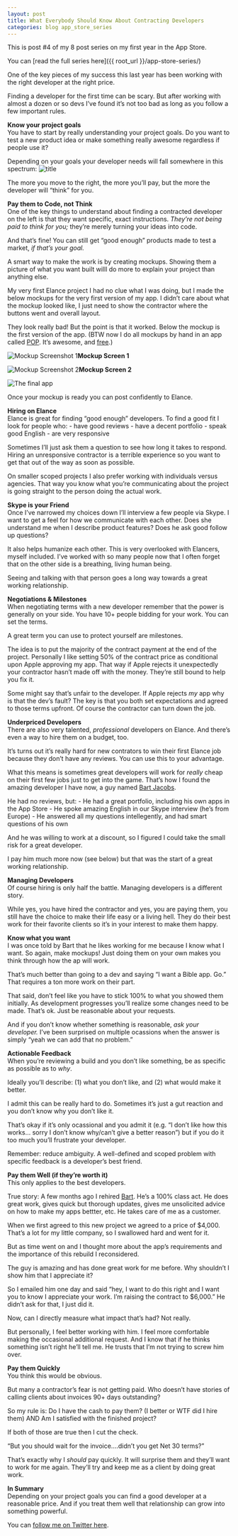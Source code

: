 ```yaml
---
layout: post
title: What Everybody Should Know About Contracting Developers
categories: blog app_store_series
---
```


This is post #4 of my 8 post series on my first year in the App Store.

You can [read the full series here]({{ root_url }}/app-store-series/)

One of the key pieces of my success this last year has been working with the right developer at the right price.

Finding a developer for the first time can be scary. But after working with almost a dozen or so devs I’ve found it’s not too bad as long as you follow a few important rules.

**Know your project goals**  
You have to start by really understanding your project goals. Do you want to test a new product idea or make something really awesome regardless if people use it?

Depending on your goals your developer needs will fall somewhere in this spectrum: ![title][4]

The more you move to the right, the more you’ll pay, but the more the developer will “think” for you.

**Pay them to Code, not Think**  
One of the key things to understand about finding a contracted developer on the left is that they want specific, exact instructions. _They’re not being paid to think for you;_ they’re merely turning your ideas into code.

And that’s fine! You can still get “good enough” products made to test a market, _if that’s your goal._

A smart way to make the work is by creating mockups. Showing them a picture of what you want built willl do more to explain your project than anything else.

My very first Elance project I had no clue what I was doing, but I made the below mockups for the very first version of my app. I didn’t care about what the mockup looked like, I just need to show the contractor where the buttons went and overall layout.

They look really bad! But the point is that it worked. Below the mockup is the first version of the app. (BTW now I do all mockups by hand in an app called [POP][5]. It’s awesome, and [free][5].)

![Mockup Screenshot 1][6]**Mockup Screen 1**

![Mockup Screenshot 2][7]**Mockup Screen 2**

![The final app][8]

Once your mockup is ready you can post confidently to Elance.

**Hiring on Elance**  
Elance is great for finding “good enough” developers. To find a good fit I look for people who: \- have good reviews \- have a decent portfolio \- speak good English \- are very responsive

Sometimes I’ll just ask them a question to see how long it takes to respond. Hiring an unresponsive contractor is a terrible experience so you want to get that out of the way as soon as possible.

On smaller scoped projects I also prefer working with individuals versus agencies. That way you know what you’re communicating about the project is going straight to the person doing the actual work.

**Skype is your Friend**  
Once I’ve narrowed my choices down I’ll interview a few people via Skype. I want to get a feel for how we communicate with each other. Does she understand me when I describe product features? Does he ask good follow up questions?

It also helps humanize each other. This is very overlooked with Elancers, myself included. I’ve worked with so many people now that I often forget that on the other side is a breathing, living human being.

Seeing and talking with that person goes a long way towards a great working relationship.

**Negotiations & Milestones**  
When negotiating terms with a new developer remember that the power is generally on your side. You have 10+ people bidding for your work. You can set the terms.

A great term you can use to protect yourself are milestones.

The idea is to put the majority of the contract payment at the end of the project. Personally I like setting 50% of the contract price as conditional upon Apple approving my app. That way if Apple rejects it unexpectedly your contractor hasn’t made off with the money. They’re still bound to help you fix it.

Some might say that’s unfair to the developer. If Apple rejects _my_ app why is that the dev’s fault? The key is that you both set expectations and agreed to those terms upfront. Of course the contractor can turn down the job.

**Underpriced Developers**  
There are also very talented, _professional_ developers on Elance. And there’s even a way to hire them on a budget, too.

It’s turns out it’s really hard for new contrators to win their first Elance job because they don’t have any reviews. You can use this to your advantage.

What this means is sometimes great developers will work for _really_ cheap on their first few jobs just to get into the game. That’s how I found the amazing developer I have now, a guy named [Bart Jacobs][9].

He had no reviews, but: \- He had a great portfolio, including his own apps in the App Store \- He spoke amazing English in our Skype interview (he’s from Europe) \- He answered all my questions intellegently, and had smart questions of his own

And he was willing to work at a discount, so I figured I could take the small risk for a great developer.

I pay him much more now (see below) but that was the start of a great working relationship.

**Managing Developers**  
Of course hiring is only half the battle. Managing developers is a different story.

While yes, you have hired the contractor and yes, you are paying them, you still have the choice to make their life easy or a living hell. They do their best work for their favorite clients so it’s in your interest to make them happy.

**Know what you want**  
I was once told by Bart that he likes working for me because I know what I want. So again, make mockups! Just doing them on your own makes you think through how the ap will work.

That’s much better than going to a dev and saying “I want a Bible app. Go.” That requires a ton more work on their part.

That said, don’t feel like you have to stick 100% to what you showed them initially. As development progresses you’ll realize some changes need to be made. That’s ok. Just be reasonable about your requests.

And if you don’t know whether something is reasonable, _ask your developer._ I’ve been surprised on multiple ocassions when the answer is simply “yeah we can add that no problem.”

**Actionable Feedback**  
When you’re reviewing a build and you don’t like something, be as specific as possible as to _why_.

Ideally you’ll describe: (1) what you don’t like, and (2) what would make it better.

I admit this can be really hard to do. Sometimes it’s just a gut reaction and you don’t know why you don’t like it.

That’s okay if it’s only ocassional and you admit it (e.g. “I don’t like how this works… sorry I don’t know why/can’t give a better reason”) but if you do it too much you’ll frustrate your developer.

Remember: reduce ambiguity. A well-defined and scoped problem with specific feedback is a developer’s best friend.

**Pay them Well (if they’re worth it)**  
This only applies to the best developers.

True story: A few months ago I rehired [Bart][9]. He’s a 100% class act. He does great work, gives quick but thorough updates, gives me unsolicited advice on how to make my apps bettter, etc. He takes care of me as a customer.

When we first agreed to this new project we agreed to a price of $4,000. That’s a lot for my little company, so I swallowed hard and went for it.

But as time went on and I thought more about the app’s requirements and the importance of this rebuild I reconsidered.

The guy is amazing and has done great work for me before. Why shouldn’t I show him that I appreciate it?

So I emailed him one day and said “hey, I want to do this right and I want you to know I appreciate your work. I’m raising the contract to $6,000.” He didn’t ask for that, I just did it.

Now, can I directly measure what impact that’s had? Not really.

But personally, I feel better working with him. I feel more comfortable making the occasional additional request. And I know that if he thinks something isn’t right he’ll tell me. He trusts that I’m not trying to screw him over.

**Pay them Quickly**  
You think this would be obvious.

But many a contractor’s fear is not getting paid. Who doesn’t have stories of calling clients about invoices 90+ days outstanding?

So my rule is: Do I have the cash to pay them? (I better or WTF did I hire them) AND Am I satisfied with the finished project?

If both of those are true then I cut the check.

“But you should wait for the invoice….didn’t you get Net 30 terms?”

That’s exactly why I _should_ pay quickly. It will surprise them and they’ll want to work for me again. They’ll try and keep me as a client by doing great work.

**In Summary**  
Depending on your project goals you can find a good developer at a reasonable price. And if you treat them well that relationship can grow into something powerful.

You can [follow me on Twitter here][10].

   [1]: http://trevormckendrick.com/my-first-year-in-the-app-store/
   [2]: http://trevormckendrick.com/how-to-choose-a-profitable-niche/
   [3]: http://trevormckendrick.com/how-to-find-a-profitable-niche-part-2/
   [4]: {{root_url}}/assets/images/Dev-Spectrum.png
   [5]: http://popapp.in/
   [6]: {{root_url}}/assets/images/mockup-2.png
   [7]: {{root_url}}/assets/images/mockup-1.png
   [8]: http://trevormckendrick.com/wp-content/uploads/2013/05/first-screenshot.png
   [9]: https://twitter.com/_bartjacobs
   [10]: https://twitter.com/TrevMcKendrick
  
